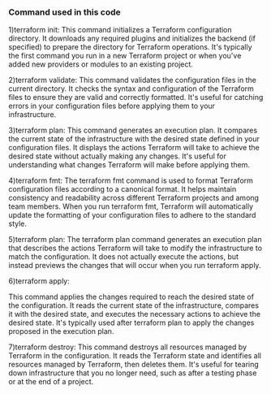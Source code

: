 ### Command used in this code ###
1)terraform init:
This command initializes a Terraform configuration directory.
It downloads any required plugins and initializes the backend (if specified) to prepare the directory for Terraform operations.
It's typically the first command you run in a new Terraform project or when you've added new providers or modules to an existing project.

2)terraform validate:
This command validates the configuration files in the current directory.
It checks the syntax and configuration of the Terraform files to ensure they are valid and correctly formatted.
It's useful for catching errors in your configuration files before applying them to your infrastructure.

3)terraform plan:
This command generates an execution plan.
It compares the current state of the infrastructure with the desired state defined in your configuration files.
It displays the actions Terraform will take to achieve the desired state without actually making any changes.
It's useful for understanding what changes Terraform will make before applying them.

4)terraform fmt:
The terraform fmt command is used to format Terraform configuration files according to a canonical format.
It helps maintain consistency and readability across different Terraform projects and among team members.
When you run terraform fmt, Terraform will automatically update the formatting of your configuration files to adhere to the standard style.

5)terraform plan:
The terraform plan command generates an execution plan that describes the actions Terraform will take to modify the infrastructure to match the configuration.
It does not actually execute the actions, but instead previews the changes that will occur when you run terraform apply.

6)terraform apply:

This command applies the changes required to reach the desired state of the configuration.
It reads the current state of the infrastructure, compares it with the desired state, and executes the necessary actions to achieve the desired state.
It's typically used after terraform plan to apply the changes proposed in the execution plan.

7)terraform destroy:
This command destroys all resources managed by Terraform in the configuration.
It reads the Terraform state and identifies all resources managed by Terraform, then deletes them.
It's useful for tearing down infrastructure that you no longer need, such as after a testing phase or at the end of a project.


